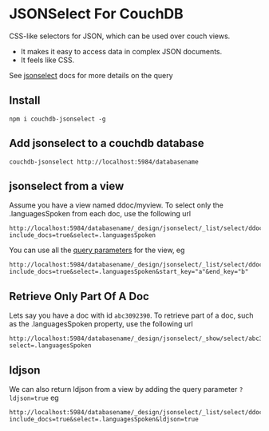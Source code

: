 JSONSelect For CouchDB
=====================

CSS-like selectors for JSON, which can be used over couch views.

 - It makes it easy to access data in complex JSON documents.
 - It feels like CSS.


See [jsonselect](http://jsonselect.org/) docs for more details on the query

Install
-------

    npm i couchdb-jsonselect -g

Add jsonselect to a couchdb database
------------------------------------

    couchdb-jsonselect http://localhost:5984/databasename


jsonselect from a view
-----------------------

Assume you have a view named ddoc/myview. To select only the .languagesSpoken from each doc, use the following url

    http://localhost:5984/databasename/_design/jsonselect/_list/select/ddoc/myview?include_docs=true&select=.languagesSpoken

You can use all the [query parameters](http://docs.couchdb.org/en/stable/api/ddoc/views.html#get--db-_design-ddoc-_view-view) for the view, eg

    http://localhost:5984/databasename/_design/jsonselect/_list/select/ddoc/myview?include_docs=true&select=.languagesSpoken&start_key="a"&end_key="b"



Retrieve Only Part Of A Doc
---------------------------

Lets say you have a doc with id `abc3092390`. To retrieve part of a doc, such as the .languagesSpoken property, use the following url

    http://localhost:5984/databasename/_design/jsonselect/_show/select/abc3092390?select=.languagesSpoken






ldjson
-------

We can also return ldjson from a view by adding the query parameter `?ldjson=true` eg

    http://localhost:5984/databasename/_design/jsonselect/_list/select/ddoc/myview?include_docs=true&select=.languagesSpoken&ldjson=true
